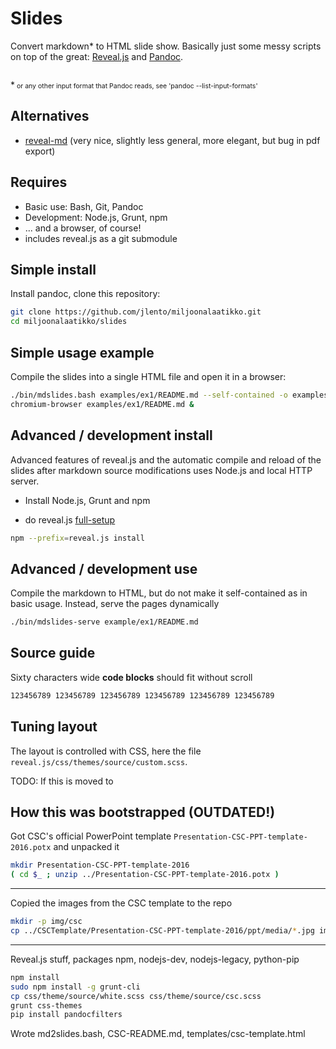 # Slides

Convert markdown* to HTML slide show. Basically just some messy scripts on top of the great: [Reveal.js](https://github.com/hakimel/reveal.js) and [Pandoc](http://pandoc.org).

<p style="margin-top: 2em">*<span style="font-size: 75%"> or any other input format that Pandoc reads, see 'pandoc --list-input-formats'</span></p>


## Alternatives

* [reveal-md](https://github.com/webpro/reveal-md) (very nice, slightly less general, more elegant, but bug in pdf export)


## Requires

* Basic use: Bash, Git, Pandoc
* Development: Node.js, Grunt, npm
* ... and a browser, of course!
* includes reveal.js as a git submodule 

## Simple install

Install pandoc, clone this repository:

```bash
git clone https://github.com/jlento/miljoonalaatikko.git
cd miljoonalaatikko/slides
```


## Simple usage example

Compile the slides into a single HTML file and open it in a browser:

```bash
./bin/mdslides.bash examples/ex1/README.md --self-contained -o examples/ex1/README.md
chromium-browser examples/ex1/README.md &
```


## Advanced / development install

Advanced features of reveal.js and the automatic compile and reload of the slides after markdown source modifications uses Node.js and local HTTP server.

* Install Node.js, Grunt and npm

* do reveal.js [full-setup](https://github.com/hakimel/reveal.js#full-setup)

```bash
npm --prefix=reveal.js install
```


## Advanced / development use

Compile the markdown to HTML, but do not make it self-contained as in basic usage. Instead, serve the pages dynamically

```bash
./bin/mdslides-serve example/ex1/README.md
```
    

## Source guide

Sixty characters wide **code blocks** should fit without scroll

```bash
123456789 123456789 123456789 123456789 123456789 123456789 
```


## Tuning layout

The layout is controlled with CSS, here the file
`reveal.js/css/themes/source/custom.scss`.

TODO: If this is moved to

## How this was bootstrapped (OUTDATED!)

Got CSC's official PowerPoint template `Presentation-CSC-PPT-template-2016.potx`
and unpacked it

```bash
mkdir Presentation-CSC-PPT-template-2016
( cd $_ ; unzip ../Presentation-CSC-PPT-template-2016.potx )
```


------------------------------------------


Copied the images from the CSC template to the repo 

```bash
mkdir -p img/csc
cp ../CSCTemplate/Presentation-CSC-PPT-template-2016/ppt/media/*.jpg img/csc/
```


------------------------------------------


Reveal.js stuff, packages npm, nodejs-dev, nodejs-legacy, python-pip

```bash
npm install
sudo npm install -g grunt-cli
cp css/theme/source/white.scss css/theme/source/csc.scss
grunt css-themes
pip install pandocfilters
```

Wrote md2slides.bash, CSC-README.md, templates/csc-template.html
